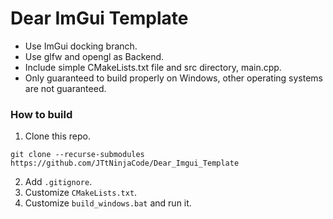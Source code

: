 # Dear ImGui Template
- Use ImGui docking branch.
- Use glfw and opengl as Backend.
- Include simple CMakeLists.txt file and src directory, main.cpp.
- Only guaranteed to build properly on Windows, other operating systems are not guaranteed.

### How to build
1. Clone this repo.
```
git clone --recurse-submodules https://github.com/JTtNinjaCode/Dear_Imgui_Template
```
2. Add `.gitignore`.
3. Customize `CMakeLists.txt`.
4. Customize `build_windows.bat` and run it.
